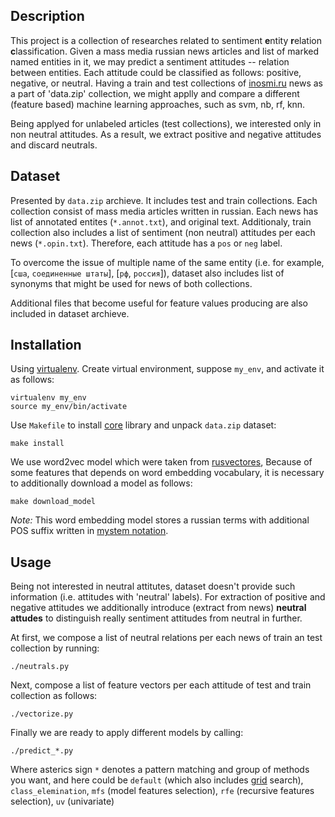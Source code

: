 Description
-----------

This project is a collection of researches related to sentiment **e**ntity
**r**elation **c**lassification.
Given a mass media russian news articles and list of marked named entities in
it, we may predict a sentiment attitudes -- relation between entities. Each
attitude could be classified as follows: positive, negative, or neutral.
Having a train and test collections of [inosmi.ru](https://inosmi.ru) news as a
part of 'data.zip' collection, we might applly and compare a different (feature
based) machine learning approaches, such as svm, nb, rf, knn.

Being applyed for unlabeled articles (test collections), we interested only in
non neutral attitudes. As a result, we extract positive and negative attitudes
and discard neutrals.

Dataset
-------

Presented by `data.zip` archieve. It includes test and train collections. Each
collection consist of mass media articles written in russian. Each news has
list of annotated entites (`*.annot.txt`), and original text. Additionaly,
train collection also includes a list of sentiment (non neutral) attitudes per
each news (`*.opin.txt`). Therefore, each attitude has a `pos` or `neg` label.

To overcome the issue of multiple name of the same entity (i.e. for example,
[`сша`, `соединенные штаты`], [`рф`, `россия`]), dataset also includes list of
synonyms that might be used for news of both collections.

Additional files that become useful for feature values producing are also
included in dataset archieve.

Installation
------------

Using [virtualenv](https://www.pythoncentral.io/how-to-install-virtualenv-python/).
Create virtual environment, suppose `my_env`, and activate it as follows:
```
virtualenv my_env
source my_env/bin/activate
```

Use `Makefile` to install [core](https://github.com/nicolay-r/sentiment-erc-core) 
library and unpack `data.zip` dataset:
```
make install
```

We use word2vec model which were taken from
[rusvectores](http://rusvectores.org/static/models/rusvectores2/),
Because of some features that depends on word embedding vocabulary, it is
necessary to additionally download a model as follows:
```
make download_model
```
*Note:* This word embedding model stores a russian terms with additional POS
suffix written in [mystem notation](https://tech.yandex.ru/mystem/doc/grammemes-values-docpage/).

Usage
-----
Being not interested in neutral attitutes, dataset doesn't provide such
information (i.e. attitudes with 'neutral' labels).
For extraction of positive and negative attitudes we additionally introduce
(extract from news) **neutral attudes** to distinguish really sentiment
attitudes from neutral in further.

At first, we compose a list of neutral relations per each news of train an test
collection by running:
```
./neutrals.py
```

Next, compose a list of feature vectors per each attitude of test and train
collection as follows:
```
./vectorize.py
```

Finally we are ready to apply different models by calling:
```
./predict_*.py
```
Where asterics sign ```*``` denotes a pattern matching and group of methods you want,
and here could be `default` (which also includes
[grid](http://scikit-learn.org/stable/modules/grid_search.html) search),
`class_elemination`, `mfs` (model features selection), `rfe` (recursive
features selection), `uv` (univariate)
